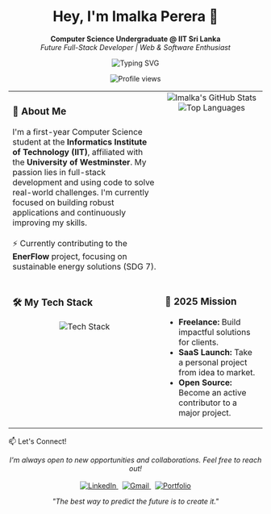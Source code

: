 <div align="center">

<h1>Hey, I'm Imalka Perera 👋</h1>

<p>
<b>Computer Science Undergraduate @ IIT Sri Lanka</b>
<br />
<i>Future Full-Stack Developer | Web & Software Enthusiast</i>
</p>

<img src="https://www.google.com/search?q=https://readme-typing-svg.demolab.com%3Ffont%3DFira%2BCode%26size%3D24%26duration%3D3000%26pause%3D1000%26color%3D30A9DE%26center%3Dtrue%26vCenter%3Dtrue%26width%3D600%26lines%3DBuilding%2BScalable%2BWeb%2BApplications%3BTransforming%2BIdeas%2Binto%2BDigital%2BSolutions%3BAlways%2BLearning%2B%257C%2BAlways%2BGrowing" alt="Typing SVG" />

</div>

<!-- Profile View Counter -->

<p align="center">
<img src="https://www.google.com/search?q=https://komarev.com/ghpvc/%3Fusername%3Dyour-github-username%26color%3D30A9DE%26style%3Dfor-the-badge" alt="Profile views" />
</p>

<!-- Bento Grid Layout -->

<table width="100%" border="0" cellspacing="10" cellpadding="10">
<!-- Row 1: About Me & GitHub Stats -->
<tr>
<!-- About Me Card -->
<td width="60%" valign="top">
<h3>🚀 About Me</h3>
<p>
I'm a first-year Computer Science student at the <b>Informatics Institute of Technology (IIT)</b>, affiliated with the <b>University of Westminster</b>. My passion lies in full-stack development and using code to solve real-world challenges. I'm currently focused on building robust applications and continuously improving my skills.
<br /><br />
⚡ Currently contributing to the <b>EnerFlow</b> project, focusing on sustainable energy solutions (SDG 7).
</p>
</td>
<!-- GitHub Stats Card -->
<td width="40%" valign="top">
<div align="center">
<img src="https://www.google.com/search?q=https://github-readme-stats.vercel.app/api%3Fusername%3Dyour-github-username%26show_icons%3Dtrue%26theme%3Dtokyonight%26hide_border%3Dtrue%26count_private%3Dtrue%26bg_color%3D1A1B27" alt="Imalka's GitHub Stats" />
<img src="https://www.google.com/search?q=https://github-readme-stats.vercel.app/api/top-langs/%3Fusername%3Dyour-github-username%26layout%3Dcompact%26theme%3Dtokyonight%26hide_border%3Dtrue%26bg_color%3D1A1B27" alt="Top Languages" />
</div>
</td>
</tr>

<!-- Row 2: Tech Stack & Goals -->

<tr>
<!-- Tech Stack Card -->
<td width="60%" valign="top">
<h3>🛠️ My Tech Stack</h3>
<p align="center">
<img src="https://www.google.com/search?q=https://skillicons.dev/icons%3Fi%3Djava,python,js,react,tailwind,html,css,git,github,figma,vscode,aws,nodejs%26perline%3D6" alt="Tech Stack" />
</p>
</td>
<!-- 2025 Goals Card -->
<td width="40%" valign="top">
<h3>🎯 2025 Mission</h3>
<ul>
<li><b>Freelance:</b> Build impactful solutions for clients.</li>
<li><b>SaaS Launch:</b> Take a personal project from idea to market.</li>
<li><b>Open Source:</b> Become an active contributor to a major project.</li>
</ul>
</td>
</tr>
</table>

📫 Let's Connect!
<p align="center">
<i>I'm always open to new opportunities and collaborations. Feel free to reach out!</i>
<br/><br/>
<a href="https://linkedin.com/in/your-linkedin" target="_blank">
<img src="https://www.google.com/search?q=https://img.shields.io/badge/LinkedIn-0077B5%3Fstyle%3Dfor-the-badge%26logo%3Dlinkedin%26logoColor%3Dwhite" alt="LinkedIn"/>
</a>
&nbsp;
<a href="mailto:your.email@example.com">
<img src="https://img.shields.io/badge/Gmail-D14836?style=for-the-badge&logo=gmail&logoColor=white" alt="Gmail"/>
</a>
&nbsp;
<a href="https://your-portfolio.com" target="_blank">
<img src="https://www.google.com/search?q=https://img.shields.io/badge/Portfolio-30A9DE%3Fstyle%3Dfor-the-badge%26logo%3Doctopusdeploy%26logoColor%3Dwhite" alt="Portfolio"/>
</a>
</p>

<div align="center">
<p><i>"The best way to predict the future is to create it."</i></p>
</div>
